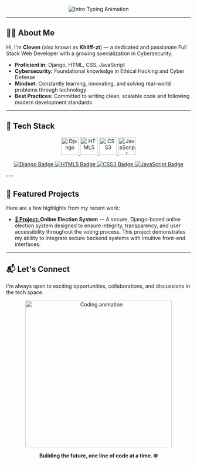 <!-- Professional Profile README for Cleven (Khliff-zt) -->

<p align="center">
  <img src="https://readme-typing-svg.demolab.com?font=Fira+Code&pause=1000&color=5BE0D9&center=true&vCenter=true&width=435&lines=Hello%2C+I'm+Cleven+%28Khliff-zt%29+%F0%9F%91%8B;Full+Stack+Web+Developer+%7C+Cybersecurity+Enthusiast" alt="Intro Typing Animation" />
</p>

---

## 👨‍💻 About Me

Hi, I'm **Cleven** (also known as **Khliff-zt**) — a dedicated and passionate Full Stack Web Developer with a growing specialization in Cybersecurity.

- **Proficient in:** Django, HTML, CSS, JavaScript  
- **Cybersecurity:** Foundational knowledge in Ethical Hacking and Cyber Defense  
- **Mindset:** Constantly learning, innovating, and solving real-world problems through technology  
- **Best Practices:** Committed to writing clean, scalable code and following modern development standards

---

## 🧰 Tech Stack

<p align="center">
  <a href="https://www.djangoproject.com/" target="_blank" title="Django">
    <img src="https://cdn.jsdelivr.net/gh/devicons/devicon/icons/django/django-plain.svg" height="48" alt="Django" />
  </a>
  <a href="https://developer.mozilla.org/docs/Web/HTML" target="_blank" title="HTML5">
    <img src="https://cdn.jsdelivr.net/gh/devicons/devicon/icons/html5/html5-original.svg" height="48" alt="HTML5" />
  </a>
  <a href="https://developer.mozilla.org/docs/Web/CSS" target="_blank" title="CSS3">
    <img src="https://cdn.jsdelivr.net/gh/devicons/devicon/icons/css3/css3-original.svg" height="48" alt="CSS3" />
  </a>
  <a href="https://developer.mozilla.org/docs/Web/JavaScript" target="_blank" title="JavaScript">
    <img src="https://cdn.jsdelivr.net/gh/devicons/devicon/icons/javascript/javascript-original.svg" height="48" alt="JavaScript" />
  </a>
</p>

<p align="center">
  <a href="https://www.djangoproject.com/" target="_blank">
    <img src="https://img.shields.io/badge/Django-092E20?style=for-the-badge&logo=django&logoColor=white" alt="Django Badge" />
  </a>
  <a href="https://developer.mozilla.org/docs/Web/HTML" target="_blank">
    <img src="https://img.shields.io/badge/HTML5-E34F26?style=for-the-badge&logo=html5&logoColor=white" alt="HTML5 Badge" />
  </a>
  <a href="https://developer.mozilla.org/docs/Web/CSS" target="_blank">
    <img src="https://img.shields.io/badge/CSS3-1572B6?style=for-the-badge&logo=css3&logoColor=white" alt="CSS3 Badge" />
  </a>
  <a href="https://developer.mozilla.org/docs/Web/JavaScript" target="_blank">
    <img src="https://img.shields.io/badge/JavaScript-F7DF1E?style=for-the-badge&logo=javascript&logoColor=black" alt="JavaScript Badge" />
  </a>
</p>
---

## 🚀 Featured Projects

Here are a few highlights from my recent work:

- **<a href="https://anna1tx.pythonanywhere.com/"> 🔗 Project: </a>** <b>Online Election System</b> — A secure, Django-based online election system designed to ensure integrity, transparency, and user accessibility throughout the voting process. This project demonstrates my ability to integrate secure backend systems with intuitive front-end interfaces.

<!-- - More projects coming soon... -->

---

## 📬 Let's Connect

I'm always open to exciting opportunities, collaborations, and discussions in the tech space.

<!-- Add your contact/social links below when available -->
<!--
[![LinkedIn](https://img.shields.io/badge/-LinkedIn-0077B5?style=flat-square&logo=linkedin&logoColor=white)](your-linkedin-url)
[![Twitter](https://img.shields.io/badge/-Twitter-1DA1F2?style=flat-square&logo=twitter&logoColor=white)](your-twitter-url)
[![Portfolio Website](https://img.shields.io/badge/-Portfolio-000000?style=flat-square&logo=firefox&logoColor=white)](your-website-url)
-->

<p align="center">
  <img src="https://media.giphy.com/media/qgQUggAC3Pfv687qPC/giphy.gif" width="400" alt="Coding animation" />
</p>

<p align="center">
  <b>Building the future, one line of code at a time. 🌐</b>
</p>
